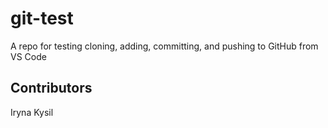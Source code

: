 # git-test
A repo for testing cloning, adding, committing, and pushing to GitHub from VS Code
## Contributors
Iryna Kysil
